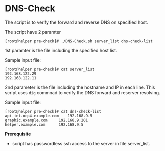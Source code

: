 # DNS-Check
The script is to verify the forward and reverse DNS on specified host.

The script have 2 paramter

```
[root@helper pre-check]# ./DNS-Check.sh server_list dns-check-list
```

1st paramter is the file including the specified host list. 

Sample input file:
```
[root@helper pre-check]# cat server_list 
192.168.122.29
192.168.122.11
```

2nd parameter is the file including the hostname and IP in each line. This script uses `dig` commnad to verify the DNS forward and reserver resolving.

Sample input file:
```
[root@helper pre-check]# cat dns-check-list 
api-int.ocp4.example.com	192.168.9.5
graphic.example.com		192.168.9.201
helper.example.com		192.168.9.5
```

**Prerequisite**

- script has passwordless ssh access to the server in file server_list.



